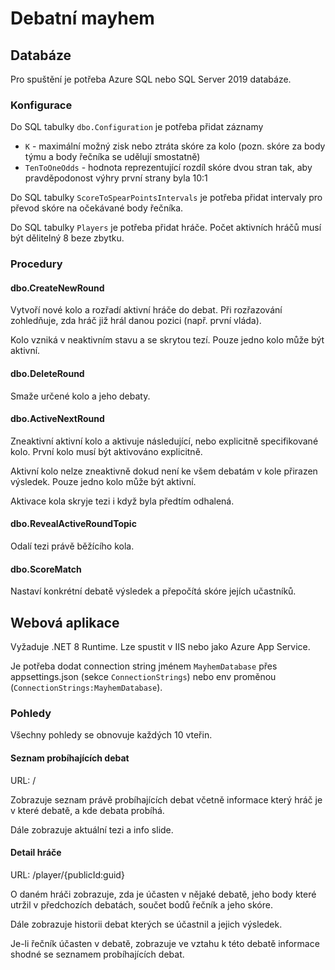 # Debatní mayhem

## Databáze

Pro spuštění je potřeba Azure SQL nebo SQL Server 2019 databáze.

### Konfigurace

Do SQL tabulky `dbo.Configuration` je potřeba přidat záznamy
- `K` - maximální možný zisk nebo ztráta skóre za kolo (pozn. skóre za body týmu a body řečníka se udělují smostatně)
- `TenToOneOdds` - hodnota reprezentující rozdíl skóre dvou stran tak, aby pravděpodonost výhry první strany byla 10:1

Do SQL tabulky `ScoreToSpearPointsIntervals` je potřeba přidat intervaly pro převod skóre na očekávané body řečníka.

Do SQL tabulky `Players` je potřeba přidat hráče. Počet aktivních hráčů musí být dělitelný 8 beze zbytku.

### Procedury

#### dbo.CreateNewRound

Vytvoří nové kolo a rozřadí aktivní hráče do debat. Při rozřazování zohledňuje, zda hráč již hrál danou pozici (např. první vláda). 

Kolo vzniká v neaktivním stavu a se skrytou tezí. Pouze jedno kolo může být aktivní.

#### dbo.DeleteRound

Smaže určené kolo a jeho debaty.

#### dbo.ActiveNextRound

Zneaktivní aktivní kolo a aktivuje následující, nebo explicitně specifikované kolo. První kolo musí být aktivováno explicitně.

Aktivní kolo nelze zneaktivně dokud není ke všem debatám v kole přirazen výsledek. Pouze jedno kolo může být aktivní.

Aktivace kola skryje tezi i když byla předtím odhalená.

#### dbo.RevealActiveRoundTopic

Odalí tezi právě běžícího kola.

#### dbo.ScoreMatch

Nastaví konkrétní debatě výsledek a přepočítá skóre jejích učastníků.

## Webová aplikace

Vyžaduje .NET 8 Runtime. Lze spustit v IIS nebo jako Azure App Service.

Je potřeba dodat connection string jménem `MayhemDatabase` přes appsettings.json (sekce `ConnectionStrings`) nebo env proměnou (`ConnectionStrings:MayhemDatabase`).

### Pohledy

Všechny pohledy se obnovuje každých 10 vteřin.

#### Seznam probíhajících debat

URL: /

Zobrazuje seznam právě probíhajících debat včetně informace který hráč je v které debatě, a kde debata probíhá.

Dále zobrazuje aktuální tezi a info slide.

#### Detail hráče

URL: /player/{publicId:guid}

O daném hráči zobrazuje, zda je účasten v nějaké debatě, jeho body které utržil v předchozích debatách, součet bodů řečník a jeho skóre.

Dále zobrazuje historii debat kterých se účastnil a jejich výsledek.

Je-li řečník účasten v debatě, zobrazuje ve vztahu k této debatě informace shodné se seznamem probíhajících debat.
